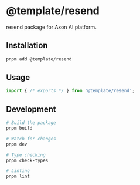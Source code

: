 # @template/resend

resend package for Axon AI platform.

## Installation

```bash
pnpm add @template/resend
```

## Usage

```typescript
import { /* exports */ } from '@template/resend';
```

## Development

```bash
# Build the package
pnpm build

# Watch for changes
pnpm dev

# Type checking
pnpm check-types

# Linting
pnpm lint
```